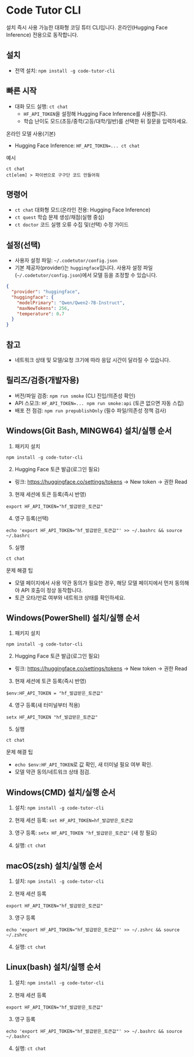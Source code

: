 ﻿# Code Tutor CLI

설치 즉시 사용 가능한 대화형 코딩 튜터 CLI입니다. 온라인(Hugging Face Inference) 전용으로 동작합니다.

## 설치

- 전역 설치: `npm install -g code-tutor-cli`

## 빠른 시작

- 대화 모드 실행: `ct chat`
  - `HF_API_TOKEN`을 설정해 Hugging Face Inference를 사용합니다.
  - 학습 난이도 모드(초등/중학/고등/대학/일반)를 선택한 뒤 질문을 입력하세요.

온라인 모델 사용(기본)
- Hugging Face Inference: `HF_API_TOKEN=... ct chat`

예시
```
ct chat
ct[elem] > 파이썬으로 구구단 코드 만들어줘
```

## 명령어

- `ct chat`      대화형 모드(온라인 전용: Hugging Face Inference)
- `ct quest`     학습 문제 생성/채점(실행 중심)
- `ct doctor`    코드 실행 오류 수집 및(선택) 수정 가이드

## 설정(선택)

- 사용자 설정 파일: `~/.codetutor/config.json`
- 기본 제공자(provider)는 `huggingface`입니다. 사용자 설정 파일(`~/.codetutor/config.json`)에서 모델 등을 조정할 수 있습니다.
```json
{
  "provider": "huggingface",
  "huggingface": {
    "modelPrimary": "Qwen/Qwen2-7B-Instruct",
    "maxNewTokens": 256,
    "temperature": 0.7
  }
}
```

## 참고

- 네트워크 상태 및 모델/요청 크기에 따라 응답 시간이 달라질 수 있습니다.

## 릴리즈/검증(개발자용)

- 버전/파일 검증: `npm run smoke` (CLI 진입/의존성 확인)
- API 스모크: `HF_API_TOKEN=... npm run smoke:api` (토큰 없으면 자동 스킵)
- 배포 전 점검: `npm run prepublishOnly` (필수 파일/의존성 정책 검사)

## Windows(Git Bash, MINGW64) 설치/실행 순서

1) 패키지 설치
```
npm install -g code-tutor-cli
```

2) Hugging Face 토큰 발급(로그인 필요)
- 링크: https://huggingface.co/settings/tokens → New token → 권한 Read

3) 현재 세션에 토큰 등록(즉시 반영)
```
export HF_API_TOKEN="hf_발급받은_토큰값"
```

4) 영구 등록(선택)
```
echo 'export HF_API_TOKEN="hf_발급받은_토큰값"' >> ~/.bashrc && source ~/.bashrc
```

5) 실행
```
ct chat
```

문제 해결 팁
- 모델 페이지에서 사용 약관 동의가 필요한 경우, 해당 모델 페이지에서 먼저 동의해야 API 호출이 정상 동작합니다.
- 토큰 오타/만료 여부와 네트워크 상태를 확인하세요.

## Windows(PowerShell) 설치/실행 순서

1) 패키지 설치
```
npm install -g code-tutor-cli
```

2) Hugging Face 토큰 발급(로그인 필요)
- 링크: https://huggingface.co/settings/tokens → New token → 권한 Read

3) 현재 세션에 토큰 등록(즉시 반영)
```
$env:HF_API_TOKEN = "hf_발급받은_토큰값"
```

4) 영구 등록(새 터미널부터 적용)
```
setx HF_API_TOKEN "hf_발급받은_토큰값"
```

5) 실행
```
ct chat
```

문제 해결 팁
- `echo $env:HF_API_TOKEN`로 값 확인, 새 터미널 필요 여부 확인.
- 모델 약관 동의/네트워크 상태 점검.

## Windows(CMD) 설치/실행 순서

1) 설치: `npm install -g code-tutor-cli`

2) 현재 세션 등록: `set HF_API_TOKEN=hf_발급받은_토큰값`

3) 영구 등록: `setx HF_API_TOKEN "hf_발급받은_토큰값"` (새 창 필요)

4) 실행: `ct chat`

## macOS(zsh) 설치/실행 순서

1) 설치: `npm install -g code-tutor-cli`

2) 현재 세션 등록
```
export HF_API_TOKEN="hf_발급받은_토큰값"
```

3) 영구 등록
```
echo 'export HF_API_TOKEN="hf_발급받은_토큰값"' >> ~/.zshrc && source ~/.zshrc
```

4) 실행: `ct chat`

## Linux(bash) 설치/실행 순서

1) 설치: `npm install -g code-tutor-cli`

2) 현재 세션 등록
```
export HF_API_TOKEN="hf_발급받은_토큰값"
```

3) 영구 등록
```
echo 'export HF_API_TOKEN="hf_발급받은_토큰값"' >> ~/.bashrc && source ~/.bashrc
```

4) 실행: `ct chat`
